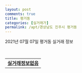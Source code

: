 ```yaml
---
layout: post
comments: true
title: 평거동
categories: [실거래가]
permalink: /apt/경상남도 진주시 평거동
---
```


2021년 07월 07일 평거동 실거래 정보

<script type="text/javascript">
  google.charts.load('current', {'packages':['corechart']});
  google.charts.setOnLoadCallback(drawChart);

  function drawChart() {
    var data = google.visualization.arrayToDataTable([['거래일', '매매', '전월세', '전매'], ['20-07', 51, 30, 0], ['20-08', 37, 30, 0], ['20-09', 59, 31, 0], ['20-10', 61, 58, 0], ['20-11', 170, 28, 0], ['20-12', 111, 57, 3], ['21-01', 68, 63, 1], ['21-02', 51, 52, 0], ['21-03', 60, 55, 0], ['21-04', 49, 33, 0], ['21-05', 49, 26, 0], ['21-06', 60, 17, 0], ['21-07', 2, 3, 0]]);

    var options = {
      title: '최근 유형별 거래량 추이',
      legend: { position: 'bottom' }
    };

    var chart = new google.visualization.LineChart(document.getElementById('columnchart_material'));
    chart.draw(data, (options));
  }
</script>

<div id="columnchart_material" style="width: 95%; margin-left: -35px; display: block"></div>
<br>
<table>
  <tr>
    <td colspan="4" style="font-weight: bold;"><a href="https://search.naver.com/search.naver?query=평거동 실거래정보없음">실거래정보없음</a></td>
  </tr>
    
</table>
    